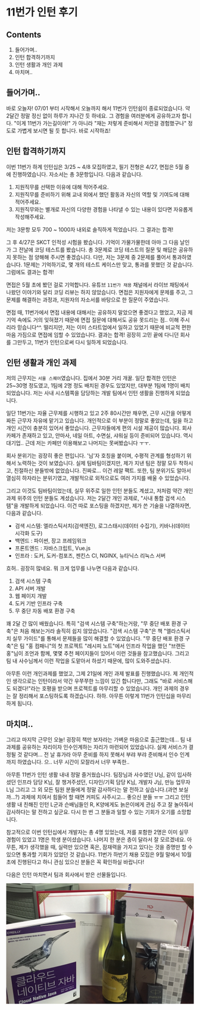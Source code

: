 11번가 인턴 후기
===================

Contents
--------------

1. 들어가며..
2. 인턴 합격하기까지
3. 인턴 생활과 개인 과제
4. 마치며..


## 들어가며..

바로 오늘자! 07/01 부터 시작해서 오늘까지 해서 11번가 인턴쉽이 종료되었습니다. 약 2달간 정말 정신 없이 하루가 지나간 듯 하네요. 그 경험을 여러분에게 공유하고자 합니다. "이게 11번가 가는길이야!" 가 아니라 "재는 저렇게 준비해서 저런걸 경험했구나" 정도로 가볍게 보시면 될 듯 합니다. 바로 시작하죠!


## 인턴 합격하기까지

이번 11번가 하계 인턴십은 3/25 ~ 4/8 모집하였고, 필기 전형은 4/27, 면접은 5월 중에 진행하였습니다. 자소서는 총 3문항입니다. 다음과 같습니다.

1. 지원직무를 선택한 이유에 대해 적어주세요.
2. 지원직무를 준비하기 위해 교내 외에서 했던 활동과 자신의 역할 및 기여도에 대해 적어주세요.
3. 지원직무와는 별개로 자신의 다양한 경험을 나타낼 수 있는 내용이 있다면 자유롭게 작성해주세요.

저는 3문항 모두 700 ~ 1000자 내외로 솔직하게 적었습니다. 그 결과는 합격! 

그 후 4/27은 SKCT 인적성 시험을 봤습니다. 기억이 가물가물한데 아마 그 다음 날인가 그 전날에 코딩 테스트를 봤습니다. 총 3문제로 코딩 테스트의 질문 및 해답은 공유하지 못하는 점 양해해 주시면 좋겠습니다. 다만, 저는 3문제 중 2문제를 풀어서 통과하였습니다. 1문제는 기억하기로, 몇 개의 테스트 케이스만 맞고, 통과를 못했던 것 같습니다. 그럼에도 결과는 합격!

면접은 5월 초에 봤던 걸로 기억합니다. 유튜브 `11번가 채용` 채널에서 라이브 채팅에서 나왔던 이야기와 달리 코딩 리뷰는 하지 않았습니다. 면접은 지원자에게 문제를 주고, 그 문제를 해결하는 과정과, 지원자의 자소서를 바탕으로 한 질문이 주였습니다. 

면접 때, 11번가에서 면접 내용에 대해서는 공유하지 말았으면 좋겠다고 했었고, 지금 제 기억 속에도 거의 잊혀졌기 때문에 면접 질문에 대해서도 공유 못드리는 점.. 이해 주시리라 믿습니다^^. 떨리지만, 저는 이미 스타트업에서 일하고 있었기 때문에 비교적 편한 마음 가짐으로 면접에 임할 수 있었습니다. 결과는 합격! 굉장히 고민 끝에 다니던 회사를 그만두고, 11번가 인턴으로써 다시 일하게 되었습니다.


## 인턴 생활과 개인 과제

저의 근무지는 `서울 스퀘어`였습니다. 집에서 30분 거리 개꿀. 일단 합격한 인턴은 25~30명 정도였고, 1팀에 2명 정도 배치된 경우도 있었지만, 대부분 1팀에 1명이 배치되었습니다. 저는 사내 시스템쪽을 담당하는 개발 팀에서 인턴 생활을 진행하게 되었습니다. 

일단 11번가는 자율 근무제를 시행하고 있고 2주 80시간만 채우면, 근무 시간을 어떻게 짜든 근무자 자유에 맡기고 있습니다. 개인적으로 이 부분이 정말로 좋았는데, 일을 하고 개인 시간이 충분히 있어서 좋았습니다. 근무자들에게 편의 시설 제공이 많습니다. 회사 카페가 존재하고 있고, 안마사, 네일 아트, 수면실, 샤워실 등이 준비되어 있습니다. 역시 대기업.. 근데 저는 카페만 이용해보고 나머지는 못써봤습니다 ㅜㅜ.

회사 분위기는 굉장히 좋은 편입니다. '님'자 호칭을 붙이며, 수평적 관계를 형성하기 위해서 노력하는 것이 보였습니다. 실제 팀바팀이겠지만, 제가 지낸 팀은 정말 모두 착하시고, 친절하신 분들밖에 없었습니다. 진짜로... 이건 레알 팩트. 또한, 팀 분위기도 알아서 열심히 하자라는 분위기였고, 개발적으로 외적으로도 여러 가지를 배울 수 있었습니다.

그리고 이것도 팀바팀이었는데, 실무 위주로 일한 인턴 분들도 계셨고, 저처럼 약간 개인 과제 위주의 인턴 분들도 계셨습니다. 저는 2달간 개인 과제로, "사내 통합 검색 시스템"을 개발하게 되었습니다. 이건 따로 포스팅을 하겠지만, 제가 쓴 기술을 나열하자면, 다음과 같습니다. 

* 검색 시스템: 엘라스틱서치(검색엔진), 로그스태시(데이터 수집기), 키바나(데이터 시각화 도구)
* 백엔드 : 파이썬, 장고 프레임워크
* 프론트엔드 : 자바스크립트, Vue.js
* 인프라 : 도커, 도커-컴포즈, 젠킨스 CI, NGINX, 뉴타닉스 리눅스 서버

흐허.. 굉장히 많네요. 뭐 크게 업무를 나누면 다음과 같습니다.

1. 검색 시스템 구축
2. API 서버 개발
3. 웹 페이지 개발
4. 도커 기반 인프라 구축
5. 무 중단 자동 배포 환경 구축

꽤 2달 간 많이 배웠습니다. 특히 "검색 시스템 구축"하는거랑, "무 중단 배포 환경 구축"은 처음 해보는거라 솔직히 쉽지 않았습니다. "검색 시스템 구축"은 책 "엘라스틱서치 실무 가이드"를 통해서 문제들을 많이 해결할 수 있었습니다. "무 중단 배포 환경 구축"은 팀 "홍 컴패니"의 첫 프로젝트 "레시피 노트"에서 인프라 작업을 했던 "브랜든 홍"님이 조언과 함께, 몇몇 추천 페이지들이 있어서 이런 것들을 참고했습니다. 그리고 팀 내 사수님께서 이런 작업을 도맡아서 하셨기 때문에, 많이 도와주셨습니다. 

아무튼 이런 개인과제를 했었고, 그제 21일에 개인 과제 발표를 진행했습니다. 제 개인적인 생각으로는 인턴이라서 약간 우쭈쭈한 느낌이 있긴 합니다만, 그래도 "바로 서비스해도 되겠다!"라는 호평을 받으며 프로젝트를 마무리할 수 있었습니다. 개인 과제의 경우는 잘 정리해서 포스팅하도록 하겠습니다. 하하. 아무튼 이렇게 11번가 인턴십을 마무리하게 됩니다.


## 마치며..

그리고 마지막 근무인 오늘! 굉장히 책만 보자라는 가벼운 마음으로 출근했는데... 팀 내 과제를 공유하는 자리이자 인수인계하는 자리가 마련되어 있었습니다. 실제 서비스가 결정될 것 같다며... 전 날 휴가라 아무 준비를 하지 못해서 부랴 부랴 준비해서 인수 인계까지 하였습니다. 으.. 너무 시간이 모잘라서 너무 부족한..

아무튼 11번가 인턴 생활 내내 정말 즐거웠습니다. 팀장님과 사수였던 U님, 같이 입사하셨던 인프라 담당 K님, 잘 챙겨주셨던, 디자인/기획 담당 K님, 개발자 J님, 만능 업무자 L님 그리고 그 외 모든 팀원 분들에게 정말 감사하다는 말 전하고 싶습니다.(과연 보실까...?) 과제에 치여서 힘들어 할 때면 커피도 사주시고... 좋으신 분들 ㅠㅠ 그리고 인턴 생활 내 친해진 인턴 L군과 슨배님들인 R, K양에게도 늙은이에게 관심 주고 잘 놀아줘서 감사하다는 말 전하고 싶군요. 다시 한 번 그 분들과 일할 수 있는 기회가 오기를 소망합니다.

참고적으로 이번 인턴십에서 개발자는 총 4명 있었는데, 저를 포함한 2명은 이미 실무 경험이 있었고 1명은 학생 분이셨습니다. 나머지 한 분은 층이 달라서 잘 모르겠네요. 아무튼, 제가 생각했을 때, 실력만 있으면 혹은, 잠재력을 가지고 있다는 것을 증명만 할 수 있으면 통과할 기회가 있었던 것 같습니다. 11번가 하반기 채용 모집은 9월 말에서 10월 초에 진행된다고 하니 관심 있으신 분들은 꼭 확인하실 바랍니다! 

다음은 인턴 마치면서 팀과 회사에서 받은 선물들입니다.

![11번가에서 받은 선물](../../image/article/etc/11st_intern/11st_intern_present.jpeg)
